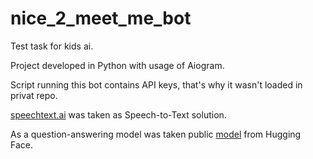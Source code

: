 # nice_2_meet_me_bot
Test task for kids ai.

Project developed in Python with usage of Aiogram.

Script running this bot contains API keys, that's why it wasn't loaded in privat repo.

[speechtext.ai](https://speechtext.ai) was taken as Speech-to-Text solution.

As a question-answering model was taken public [model](https://huggingface.co/AlexKay/xlm-roberta-large-qa-multilingual-finedtuned-ru?context=My+name+is+Wolfgang+and+I+live+in+Berlin&question=Hello) from Hugging Face.
